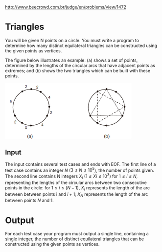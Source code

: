 http://www.beecrowd.com.br/judge/en/problems/view/1472

# Triangles

You will be given N points on a circle. You must write a program to determine
how many distinct equilateral triangles can be constructed using the given
points as vertices.

The figure below illustrates an example: (a) shows a set of points, determined
by the lengths of the circular arcs that have adjacent points as extremes; and
(b) shows the two triangles which can be built with these points.

![](imgs/UOJ_1472.png)
## Input

The input contains several test cases and ends with EOF. The first line of a
test case contains an integer $N$ ($3 \leq N \leq 10^5$), the number of points
given. The second line contains N integers $X_i$ ($1 \leq Xi \leq 10^3$) for
$1 \leq i \leq N$, representing the lengths of the circular arcs between two
consecutive points in the circle: for $1 \leq i \leq (N − 1)$, $X_i$
represents the length of the arc between between points i and $i + 1$; $X_N$
represents the length of the arc between points $N$ and 1.

# Output

For each test case your program must output a single line, containing a single
integer, the number of distinct equilateral triangles that can be constructed
using the given points as vertices.
